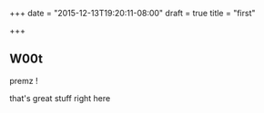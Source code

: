 +++
date = "2015-12-13T19:20:11-08:00"
draft = true
title = "first"

+++

## W00t

premz !

that's great stuff right here

